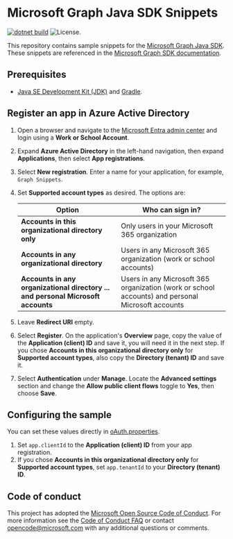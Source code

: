 # Microsoft Graph Java SDK Snippets

[![dotnet build](https://github.com/microsoftgraph/msgraph-snippets-dotnet/actions/workflows/dotnet.yml/badge.svg)](https://github.com/microsoftgraph/msgraph-snippets-dotnet/actions/workflows/dotnet.yml) ![License.](https://img.shields.io/badge/license-MIT-green.svg)

This repository contains sample snippets for the [Microsoft Graph Java SDK](https://github.com/microsoftgraph/msgraph-sdk-java). These snippets are referenced in the [Microsoft Graph SDK documentation](https://learn.microsoft.com/graph/sdks/sdks-overview).

## Prerequisites

- [Java SE Development Kit (JDK)](https://java.com/en/download/faq/develop.xml) and [Gradle](https://gradle.org/).

## Register an app in Azure Active Directory

1. Open a browser and navigate to the [Microsoft Entra admin center](https://entra.microsoft.com) and login using a **Work or School Account**.

1. Expand **Azure Active Directory** in the left-hand navigation, then expand **Applications**, then select **App registrations**.

1. Select **New registration**. Enter a name for your application, for example, `Graph Snippets`.

1. Set **Supported account types** as desired. The options are:

    | Option | Who can sign in? |
    |--------|------------------|
    | **Accounts in this organizational directory only** | Only users in your Microsoft 365 organization |
    | **Accounts in any organizational directory** | Users in any Microsoft 365 organization (work or school accounts) |
    | **Accounts in any organizational directory ... and personal Microsoft accounts** | Users in any Microsoft 365 organization (work or school accounts) and personal Microsoft accounts |

1. Leave **Redirect URI** empty.

1. Select **Register**. On the application's **Overview** page, copy the value of the **Application (client) ID** and save it, you will need it in the next step. If you chose **Accounts in this organizational directory only** for **Supported account types**, also copy the **Directory (tenant) ID** and save it.

1. Select **Authentication** under **Manage**. Locate the **Advanced settings** section and change the **Allow public client flows** toggle to **Yes**, then choose **Save**.

## Configuring the sample

You can set these values directly in [oAuth.properties](src/SdkSnippets/appsettings.json).

1. Set `app.clientId` to the **Application (client) ID** from your app registration.
1. If you chose **Accounts in this organizational directory only** for **Supported account types**, set `app.tenantId` to your **Directory (tenant) ID**.

## Code of conduct

This project has adopted the [Microsoft Open Source Code of Conduct](https://opensource.microsoft.com/codeofconduct/). For more information see the [Code of Conduct FAQ](https://opensource.microsoft.com/codeofconduct/faq/) or contact [opencode@microsoft.com](mailto:opencode@microsoft.com) with any additional questions or comments.

